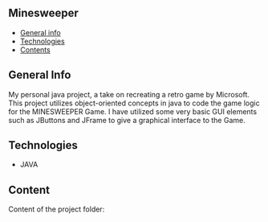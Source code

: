 ## Minesweeper

* [General info](#general-info)
* [Technologies](#technologies)
* [Contents](#content)

## General Info
My personal java project, a take on recreating a retro game by Microsoft.
This project utilizes object-oriented concepts in java to code the game logic for the MINESWEEPER Game. 
I have utilized some very basic GUI elements such as JButtons and JFrame to give a graphical interface to the Game.

## Technologies
* JAVA

## Content
Content of the project folder:


